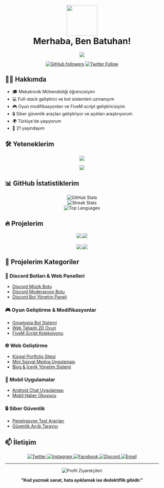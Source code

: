 <h1 align="center">
  <img src="https://media.giphy.com/media/vzO0Vc8b2VBLi/giphy.gif" width="100">
  <br>
  Merhaba, Ben Batuhan!
</h1>

<p align="center">
  <img src="https://readme-typing-svg.herokuapp.com/?lines=Yazılım+Geliştirici;Discord+Bot+Geliştiricisi;Web+Tasarımcısı;Siber+Güvenlik+Meraklısı&font=Fira%20Code&center=true&width=440&height=45&color=6e57e0&vCenter=true&size=22">
</p>

<div align="center">
  
  [![GitHub followers](https://img.shields.io/github/followers/RealVeles?style=social)](https://github.com/RealVeles)
  [![Twitter Follow](https://img.shields.io/twitter/follow/RealVeles?style=social)](https://twitter.com/RealVeles)
  
</div>

## 👨‍💻 Hakkımda

- 🎓 Mekatronik Mühendisliği öğrencisiyim
- 💻 Full-stack geliştirici ve bot sistemleri uzmanıyım
- 🎮 Oyun modifikasyonları ve FiveM script geliştiricisiyim
- 🔒 Siber güvenlik araçları geliştiriyor ve açıkları araştırıyorum
- 🌍 Türkiye'de yaşıyorum
- 🎂 21 yaşındayım

## 🛠️ Yeteneklerim

<p align="center">
  <a href="https://skillicons.dev">
    <img src="https://skillicons.dev/icons?i=js,html,css,nodejs,react,python,java,kotlin" />
  </a>
</p>

<p align="center">
  <a href="https://skillicons.dev">
    <img src="https://skillicons.dev/icons?i=mongodb,mysql,firebase,express,vscode,androidstudio,git,figma" />
  </a>
</p>

## 📊 GitHub İstatistiklerim

<div align="center">
  <img src="https://github-readme-stats.vercel.app/api?username=RealVeles&show_icons=true&theme=tokyonight" alt="GitHub Stats" />
</div>

<div align="center">
  <img src="https://github-readme-streak-stats.herokuapp.com/?user=RealVeles&theme=tokyonight" alt="Streak Stats" />
</div>

<div align="center">
  <img src="https://github-readme-stats.vercel.app/api/top-langs/?username=RealVeles&layout=compact&theme=tokyonight" alt="Top Languages" />
</div>

## 🔥 Projelerim

<div align="center">
  <a href="https://github.com/RealVeles/discord-bot-dashboard">
    <img align="center" src="https://github-readme-stats.vercel.app/api/pin/?username=RealVeles&repo=discord-bot-dashboard&theme=tokyonight" />
  </a>
  <a href="https://github.com/RealVeles/growtopia-bot-system">
    <img align="center" src="https://github-readme-stats.vercel.app/api/pin/?username=RealVeles&repo=growtopia-bot-system&theme=tokyonight" />
  </a>
</div>
<br>
<div align="center">
  <a href="https://github.com/RealVeles/fivem-scripts-collection">
    <img align="center" src="https://github-readme-stats.vercel.app/api/pin/?username=RealVeles&repo=fivem-scripts-collection&theme=tokyonight" />
  </a>
  <a href="https://github.com/RealVeles/web-chat-app">
    <img align="center" src="https://github-readme-stats.vercel.app/api/pin/?username=RealVeles&repo=web-chat-app&theme=tokyonight" />
  </a>
</div>

## 📱 Projelerim Kategoriler

### 💬 Discord Botları & Web Panelleri
- [Discord Müzik Botu](https://github.com/RealVeles/discord-music-bot)
- [Discord Moderasyon Botu](https://github.com/RealVeles/discord-mod-bot)
- [Discord Bot Yönetim Paneli](https://github.com/RealVeles/discord-bot-dashboard)

### 🎮 Oyun Geliştirme & Modifikasyonlar
- [Growtopia Bot Sistemi](https://github.com/RealVeles/growtopia-bot-system)
- [Web Tabanlı 2D Oyun](https://github.com/RealVeles/web-game-2d)
- [FiveM Script Koleksiyonu](https://github.com/RealVeles/fivem-scripts-collection)

### 🌐 Web Geliştirme
- [Kişisel Portfolio Sitesi](https://github.com/RealVeles/personal-portfolio)
- [Mini Sosyal Medya Uygulaması](https://github.com/RealVeles/mini-social-platform)
- [Blog & İçerik Yönetim Sistemi](https://github.com/RealVeles/blog-cms)

### 📱 Mobil Uygulamalar
- [Android Chat Uygulaması](https://github.com/RealVeles/android-chat-app)
- [Mobil Haber Okuyucu](https://github.com/RealVeles/mobile-news-reader)

### 🔒 Siber Güvenlik
- [Penetrasyon Test Araçları](https://github.com/RealVeles/pentest-tools)
- [Güvenlik Açığı Tarayıcı](https://github.com/RealVeles/vulnerability-scanner)

## 📫 İletişim

<div align="center">
  <a href="https://twitter.com/RealVeles">
    <img alt="Twitter" src="https://img.shields.io/badge/Twitter-%231DA1F2.svg?&style=for-the-badge&logo=Twitter&logoColor=white"/>
  </a>
  <a href="https://instagram.com/RealVeles">
    <img alt="Instagram" src="https://img.shields.io/badge/Instagram-%23E4405F.svg?&style=for-the-badge&logo=Instagram&logoColor=white"/>
  </a>
  <a href="https://facebook.com/RealVeles">
    <img alt="Facebook" src="https://img.shields.io/badge/Facebook-%231877F2.svg?&style=for-the-badge&logo=Facebook&logoColor=white"/>
  </a>
  <a href="https://discord.gg/RealVeles">
    <img alt="Discord" src="https://img.shields.io/badge/Discord-%237289DA.svg?&style=for-the-badge&logo=discord&logoColor=white"/>
  </a>
  <a href="mailto:contact@realveles.dev">
    <img alt="Email" src="https://img.shields.io/badge/Email-D14836?style=for-the-badge&logo=gmail&logoColor=white"/>
  </a>
</div>

---

<div align="center">
  <img src="https://komarev.com/ghpvc/?username=RealVeles&color=6e57e0&style=flat-square&label=Profil+Ziyaretçileri" alt="Profil Ziyaretçileri" />
</div>

<div align="center">
  
  **"Kod yazmak sanat, hata ayıklamak ise dedektiflik gibidir."**
  
</div>
